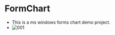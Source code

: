 # FormChart
* This is a ms windows forms chart demo project.
* ![001](https://user-images.githubusercontent.com/23723575/118081133-5d5e1500-b3ed-11eb-854b-206afecaa334.png)
